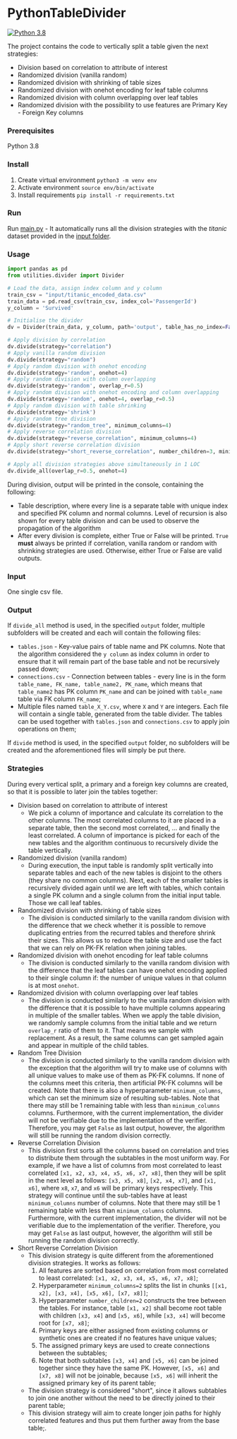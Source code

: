 # PythonTableDivider

[![Python 3.8](https://img.shields.io/badge/python-3.8.2-blue.svg)](https://www.python.org/downloads/release/python-380/)


The project contains the code to vertically split a table given the next strategies:
  - Division based on correlation to attribute of interest
  - Randomized division (vanilla random)
  - Randomized division with shrinking of table sizes
  - Randomized division with onehot encoding for leaf table columns
  - Randomized division with column overlapping over leaf tables
  - Randomized division with the possibility to use features are Primary Key - Foreign Key columns

### Prerequisites 
Python 3.8 

### Install 
1. Create virtual environment
`python3 -m venv env`
2. Activate environment
`source env/bin/activate`
3. Install requirements
`pip install -r requirements.txt`

### Run 
Run [main.py](main.py) - It automatically runs all the division strategies with the _titanic_ dataset provided in the [input folder](input).


### Usage
```python
import pandas as pd
from utilities.divider import Divider

# Load the data, assign index column and y column
train_csv = "input/titanic_encoded_data.csv"
train_data = pd.read_csv(train_csv, index_col='PassengerId')
y_column = 'Survived'

# Initialise the divider
dv = Divider(train_data, y_column, path='output', table_has_no_index=False)

# Apply division by correlation
dv.divide(strategy="correlation")
# Apply vanilla random division
dv.divide(strategy="random")
# Apply random division with onehot encoding
dv.divide(strategy='random', onehot=4)
# Apply random division with column overlapping
dv.divide(strategy='random', overlap_r=0.5)
# Apply random division with onehot encoding and column overlapping
dv.divide(strategy='random', onehot=4, overlap_r=0.5)
# Apply random division with table shrinking
dv.divide(strategy='shrink')
# Apply random tree division
dv.divide(strategy="random_tree", minimum_columns=4)
# Apply reverse correlation division
dv.divide(strategy="reverse_correlation", minimum_columns=4)
# Apply short reverse correlation division
dv.divide(strategy="short_reverse_correlation", number_children=3, minimum_columns=4)

# Apply all division strategies above simultaneously in 1 LOC
dv.divide_all(overlap_r=0.5, onehot=4)
```
During division, output will be printed in the console, containing the following:
- Table description, where every line is a separate table  with unique index and specified PK column and normal columns. Level of recursion is also shown for every table division and can be used to observe the propagation of the algorithm
- After every division is complete, either True or False will be printed. `True` **must** always be printed if correlation, vanilla random or random with shrinking strategies are used. Otherwise, either True or False are valid outputs.

### Input 
One single csv file. 

### Output
If `divide_all` method is used, in the specified `output` folder, multiple subfolders will be created and each will contain the following files:
 - `tables.json` - Key-value pairs of table name and PK columns. Note that the algorithm considered the `y column` as index column in order to ensure that it will remain part of the base table and not be recursively passed down;
 - `connections.csv` - Connection between tables - every line is in the form `table_name, FK_name, table_name2, PK_name`, which means that `table_name2` has PK column `PK_name` and can be joined with `table_name` table via FK column `FK_name`;
 - Multiple files named `table_X_Y.csv`, where `X` and `Y` are integers. Each file will contain a single table, generated from the table divider. The tables can be used together with `tables.json` and `connections.csv` to apply join operations on them;
 
If `divide` method is used, in the specified `output` folder, no subfolders will be created and the aforementioned files will simply be put there.

### Strategies
  During every vertical split, a primary and a foreign key columns are created, so that it is possible to later join the tables together:
  - Division based on correlation to attribute of interest
    - We pick a column of importance and calculate its correlation to the other columns. The most correlated columns to it are placed in a separate table, then the second most correlated, ... and finally the least correlated. A column of importance is picked for each of the new tables and the algorithm continuous to recursively divide the table vertically.
  - Randomized division (vanilla random)
    - During execution, the input table is randomly split vertically into separate tables and each of the new tables is disjoint to the others (they share no common columns). Next, each of the smaller tables is recursively divided again until we are left with tables, which contain a single PK column and a single column from the initial input table. Those we call leaf tables.
  - Randomized division with shrinking of table sizes 
    - The division is conducted similarly to the vanilla random division with the difference that we check whether it is possible to remove duplicating entries from the recurred tables and therefore shrink their sizes. This allows us to reduce the table size and use the fact that we can rely on PK-FK relation when joining tables.
  - Randomized division with onehot encoding for leaf table columns
    - The division is conducted similarly to the vanilla random division with the difference that the leaf tables can have onehot encoding applied to their single column if: the number of unique values in that column is at most `onehot`.
  - Randomized division with column overlapping over leaf tables
    - The division is conducted similarly to the vanilla random division with the difference that it is possible to have multiple columns appearing in multiple of the smaller tables. When we apply the table division, we randomly sample columns from the initial table and we return `overlap_r` ratio of them to it. That means we sample with replacement. As a result, the same columns can get sampled again and appear in multiple of the child tables.
  - Random Tree Division
    - The division is conducted similarly to the vanilla random division with the exception that the algorithm will try to make use of columns with all unique values to make use of them as PK-FK columns. If none of the columns meet this criteria, then artificial PK-FK columns will be created. Note that there is also a hyperparameter `minimum_columns`, which can set the minimum size of resulting sub-tables. Note that there may still be 1 remaining table with less than `minimum_columns` columns. Furthermore, with the current implementation, the divider will not be verifiable due to the implementation of the verifier. Therefore, you may get `False` as last output, however, the algorithm will still be running the random division correctly.
  - Reverse Correlation Division
    - This division first sorts all the columns based on correlation and tries to distribute them through the subtables in the most uniform way. For example, if we have a list of columns from most correlated to least correlated `[x1, x2, x3, x4, x5, x6, x7, x8]`, then they will be split in the next level as follows: `[x3, x5, x8]`, `[x2, x4, x7]`, and `[x1, x6]`, where `x8`, `x7`, and `x6` will be primary keys respectively. This strategy will continue until the sub-tables have at least `minimum_columns` number of columns. Note that there may still be 1 remaining table with less than `minimum_columns` columns. Furthermore, with the current implementation, the divider will not be verifiable due to the implementation of the verifier. Therefore, you may get `False` as last output, however, the algorithm will still be running the random division correctly.
  - Short Reverse Correlation Division
    - This division strategy is quite different from the aforementioned division strategies. It works as follows:
      1. All features are sorted based on correlation from most correlated to least correlated: `[x1, x2, x3, x4, x5, x6, x7, x8]`;
      2. Hyperparameter `minimum_columns=2` splits the list in chunks `[[x1, x2], [x3, x4], [x5, x6], [x7, x8]]`;
      3. Hyperparameter `number_children=2` constructs the tree between the tables. For instance, table `[x1, x2]` shall become root table with children `[x3, x4]` and `[x5, x6]`, while `[x3, x4]` will become root for `[x7, x8]`;
      4. Primary keys are either assigned from existing columns or synthetic ones are created if no features have unique values;
      5. The assigned primary keys are used to create connections between the subtables;
      6. Note that both subtables `[x3, x4]` and `[x5, x6]` can be joined together since they have the same PK. However, `[x5, x6]` and `[x7, x8]` will not be joinable, because `[x5, x6]` will inherit the assigned primary key of its parent table;
    - The division strategy is considered "short", since it allows subtables to join one another without the need to be directly joined to their parent table;
    - This division strategy will aim to create longer join paths for highly correlated features and thus put them further away from the base table;.
  